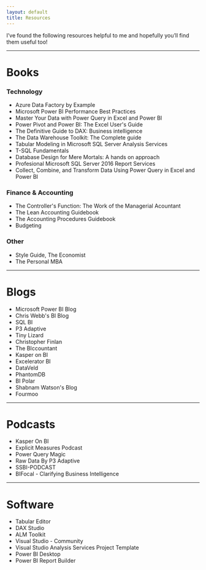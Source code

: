 ```yaml
---
layout: default
title: Resources
---
```


I’ve found the following resources helpful to me and hopefully you’ll find them useful too!

---

# Books
### Technology
- Azure Data Factory by Example
- Microsoft Power BI Performance Best Practices
- Master Your Data with Power Query in Excel and Power BI
- Power Pivot and Power BI: The Excel User's Guide
- The Definitive Guide to DAX: Business intelligence 
- The Data Warehouse Toolkit: The Complete guide
- Tabular Modeling in Microsoft SQL Server Analysis Services
- T-SQL Fundamentals
- Database Design for Mere Mortals: A hands on approach
- Profesional Microsoft SQL Server 2016 Report Services
- Collect, Combine, and Transform Data Using Power Query in Excel and Power BI

### Finance & Accounting
- The Controller's Function: The Work of the Managerial Acountant
- The Lean Accounting Guidebook
- The Accounting Procedures Guidebook
- Budgeting

### Other
- Style Guide, The Economist
- The Personal MBA

---

# Blogs
- Microsoft Power BI Blog
- Chris Webb's BI Blog
- SQL BI
- P3 Adaptive
- Tiny Lizard
- Christopher Finlan
- The BIccountant
- Kasper on BI
- Excelerator BI
- DataVeld
- PhantomDB
- BI Polar
- Shabnam Watson's Blog
- Fourmoo

---

# Podcasts
- Kasper On BI
- Explicit Measures Podcast
- Power Query Magic
- Raw Data By P3 Adaptive
- SSBI-PODCAST
- BIFocal - Clarifying Business Intelligence

---

# Software
- Tabular Editor
- DAX Studio
- ALM Toolkit
- Visual Studio - Community
- Visual Studio Analysis Services Project Template
- Power BI Desktop
- Power BI Report Builder
